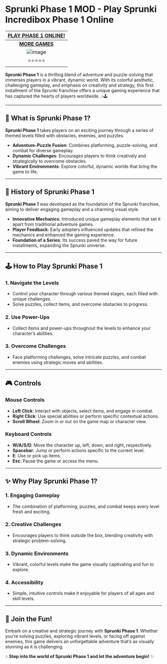 # Sprunki Phase 1 MOD - Play Sprunki Incredibox Phase 1 Online

| [PLAY PHASE 1 ONLINE!](https://modmeme.com/)           |
|:---------------------------------------:|
| [**MORE GAMES**](https://apkitech.com/) |
| ![image](https://github.com/user-attachments/assets/77f6c3eb-c079-455a-b54d-5f9b695357ae) |
| ⭐⭐⭐⭐⭐                           |

**Sprunki Phase 1** is a thrilling blend of adventure and puzzle-solving that immerses players in a vibrant, dynamic world. With its colorful aesthetic, challenging gameplay, and emphasis on creativity and strategy, this first installment of the Sprunki franchise offers a unique gaming experience that has captured the hearts of players worldwide. 🎶🕹️

---

## 🌟 **What is Sprunki Phase 1?**

**Sprunki Phase 1** takes players on an exciting journey through a series of themed levels filled with obstacles, enemies, and puzzles.  
- **Adventure-Puzzle Fusion**: Combines platforming, puzzle-solving, and combat for diverse gameplay.  
- **Dynamic Challenges**: Encourages players to think creatively and strategically to overcome obstacles.  
- **Vibrant Environments**: Explore colorful, dynamic worlds that bring the game to life.  

---

## 📜 **History of Sprunki Phase 1**

**Sprunki Phase 1** was developed as the foundation of the Sprunki franchise, aiming to deliver engaging gameplay and a charming visual style.  
- **Innovative Mechanics**: Introduced unique gameplay elements that set it apart from traditional adventure games.  
- **Player Feedback**: Early adopters influenced updates that refined the mechanics and enhanced the gaming experience.  
- **Foundation of a Series**: Its success paved the way for future installments, expanding the Sprunki universe.

---

## 🕹️ **How to Play Sprunki Phase 1**

### **1. Navigate the Levels**
- Control your character through various themed stages, each filled with unique challenges.  
- Solve puzzles, collect items, and overcome obstacles to progress.

### **2. Use Power-Ups**
- Collect items and power-ups throughout the levels to enhance your character’s abilities.  

### **3. Overcome Challenges**
- Face platforming challenges, solve intricate puzzles, and combat enemies using strategic moves and abilities.

---

## 🎮 **Controls**

### **Mouse Controls**
- **Left Click**: Interact with objects, select items, and engage in combat.  
- **Right Click**: Use special abilities or perform specific contextual actions.  
- **Scroll Wheel**: Zoom in or out on the game map or character view.

### **Keyboard Controls**
- **W/A/S/D**: Move the character up, left, down, and right, respectively.  
- **Spacebar**: Jump or perform actions specific to the current level.  
- **E**: Use or pick up items.  
- **Esc**: Pause the game or access the menu.

---

## ✨ **Why Play Sprunki Phase 1?**

### **1. Engaging Gameplay**
- The combination of platforming, puzzles, and combat keeps every level fresh and exciting.  

### **2. Creative Challenges**
- Encourages players to think outside the box, blending creativity with strategic problem-solving.  

### **3. Dynamic Environments**
- Vibrant, colorful levels make the game visually captivating and fun to explore.  

### **4. Accessibility**
- Simple, intuitive controls make it enjoyable for players of all ages and skill levels.  

---

## 🌈 **Join the Fun!**

Embark on a creative and strategic journey with **Sprunki Phase 1**. Whether you're solving puzzles, exploring vibrant levels, or facing off against enemies, this game delivers an unforgettable adventure that’s as visually stunning as it is challenging.

🎶 **Step into the world of Sprunki Phase 1 and let the adventure begin!** ✨

